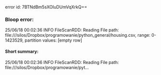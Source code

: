 error id: 7BTNdBm5sXOIuDUmVqXrkQ==
### Bloop error:

25/06/18 00:02:36 INFO FileScanRDD: Reading File path: file://<HOME>/silos/Dropbox/programowanie/python_general/housing.csv, range: 0-1423529, partition values: [empty row]
#### Short summary: 

25/06/18 00:02:36 INFO FileScanRDD: Reading File path: file://<HOME>/silos/Dropbox/programowanie/pyt...